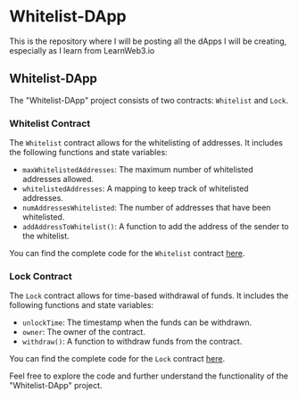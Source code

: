 # Whitelist-DApp
This is the repository where I will be posting all the dApps I will be creating, especially as I learn from LearnWeb3.io

## Whitelist-DApp

The "Whitelist-DApp" project consists of two contracts: `Whitelist` and `Lock`.

### Whitelist Contract

The `Whitelist` contract allows for the whitelisting of addresses. It includes the following functions and state variables:

- `maxWhitelistedAddresses`: The maximum number of whitelisted addresses allowed.
- `whitelistedAddresses`: A mapping to keep track of whitelisted addresses.
- `numAddressesWhitelisted`: The number of addresses that have been whitelisted.
- `addAddressToWhitelist()`: A function to add the address of the sender to the whitelist.

You can find the complete code for the `Whitelist` contract [here](https://github.com/GideonBature/Whitelist-DApp/blob/main/hardhat-tutorial/contracts/Whitelist.sol).

### Lock Contract

The `Lock` contract allows for time-based withdrawal of funds. It includes the following functions and state variables:

- `unlockTime`: The timestamp when the funds can be withdrawn.
- `owner`: The owner of the contract.
- `withdraw()`: A function to withdraw funds from the contract.

You can find the complete code for the `Lock` contract [here](https://github.com/GideonBature/Whitelist-DApp/blob/main/hardhat-tutorial/contracts/Lock.sol).

Feel free to explore the code and further understand the functionality of the "Whitelist-DApp" project.
